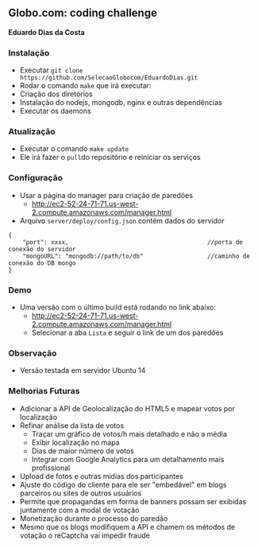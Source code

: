 ## Globo.com: coding challenge
**Eduardo Dias da Costa**

### Instalação

- Executar `git clone https://github.com/SelecaoGlobocom/EduardoDias.git`
- Rodar o comando `make` que irá executar:
 - Criação dos diretórios
 - Instalação do nodejs, mongodb, nginx e outras dependências
 - Executar os daemons
  
### Atualização

- Executar o comando `make update`
- Ele irá fazer o `pull`do repositório e reiniciar os serviços

### Configuração

- Usar a página do manager para criação de paredões
  - http://ec2-52-24-71-71.us-west-2.compute.amazonaws.com/manager.html  
- Arquivo `server/deploy/config.json` contém dados do servidor
```
{	
	"port": xxxx,										//porta de conexão do servidor
	"mongoURL": "mongodb://path/to/db"					//caminho de conexão do DB mongo
}
```
 
### Demo
 
- Uma versão com o último build está rodando no link abaixo:
  - http://ec2-52-24-71-71.us-west-2.compute.amazonaws.com/manager.html  
  - Selecionar a aba `Lista` e seguir o link de um dos paredões
  
### Observação

- Versão testada em servidor Ubuntu 14
  

### Melhorias Futuras

- Adicionar a API de Geolocalização do HTML5 e mapear votos por localização
- Refinar análise da lista de votos
  - Traçar um gráfico de votos/h mais detalhado e não a média
  - Exibir localização no mapa
  - Dias de maior número de votos
  - Integrar com Google Analytics para um detalhamento mais profissional  
- Upload de fotos e outras mídias dos participantes
- Ajuste do código do cliente para ele ser "embedável" em blogs parceiros ou sites de outros usuários
 - Permite que propagandas em forma de banners possam ser exibidas juntamente com a modal de votação
 - Monetização durante o processo do paredão
 - Mesmo que os blogs modifiquem a API e chamem os métodos de votação o reCaptcha vai impedir fraude
 